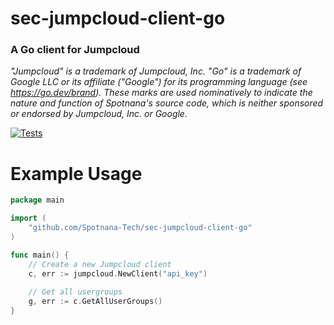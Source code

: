 # sec-jumpcloud-client-go
### A Go client for Jumpcloud

_"Jumpcloud" is a trademark of Jumpcloud, Inc.
"Go" is a trademark of Google LLC or its affiliate ("Google") for its programming language (see https://go.dev/brand). 
These marks are used nominatively to indicate the nature and function of Spotnana's 
source code, which is neither sponsored or endorsed by Jumpcloud, Inc. or Google._

[![Tests](https://github.com/Spotnana-Tech/sec-jumpcloud-client-go/actions/workflows/go.yml/badge.svg)](https://github.com/Spotnana-Tech/sec-jumpcloud-client-go/actions/workflows/go.yml)

# Example Usage
```go
package main

import (
	"github.com/Spotnana-Tech/sec-jumpcloud-client-go"
)

func main() {
	// Create a new Jumpcloud client
	c, err := jumpcloud.NewClient("api_key")
	
	// Get all usergroups
	g, err := c.GetAllUserGroups() 
}
```
